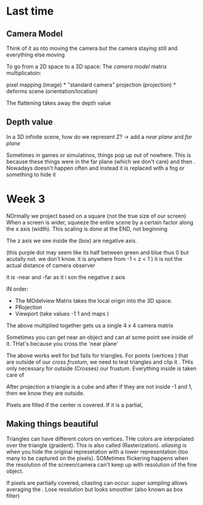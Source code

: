 # Last time 

## Camera Model

Think of it as nto moving the camera but the camera staying still and everything else moving

To go from a 2D space to a 3D space:
The *camera model* matrix multiplicatoin:

pixel mapping (image) *  "standard camera" projection (projection) *  deforms scene (orientation/location)

The flattening takes away the depth value

## Depth value
In a 3D infinite scene, how do we represent Z? -> add a *near plane* and *far plane*

Sometimes in games or simulatinos, things pop up out of nowhere. This is because these things were in the far plane (which we don't care) and then . Nowadays doesn't happen often and instead it is replaced with a fog or something to hide it

# Week 3
NOrmally we project based on a square (not the true size of our screen) When a screen is wider, squeeze the entire scene by a certain factor along the x axis (width). This scaling is done at the END, not beginning

The z axis we see inside the (box) are negative axis.

(this purple dot may seem like its half between green and blue thus 0 but acutally not. we don't know. it is anywhere from -1 < z < 1 ) it is not the actual distance of camera observer

it is -near and -far as it i son the negative z axis

IN order:
- The MOdelview Matrix takes the local origin into the 3D space. 
- PRojection
- Viewport (take values -1 1 and maps )

The above multiplied together gets us a single 4 x 4 camera matrix

Sometimes you can get near an object and can at some point see inside of it. THat's because you cross the 'near plane'



The above works well for but fails for triangles. For points (vertices ) that are outside of our *cross frustum*, we need to test triangles and clip it . THis only necessary for outside (Crosses) our frustum. Everything inside is taken care of

After projection a triangle is a cube and after if they are not inside -1 and 1, then we know they are outside. 

Pixels are filled if the center is covered. If it is a partial, 

## Making things beautiful
Triangles can have different colors on vertices. THe colors are interpolated over the triangle (graident). This is also called (Rasterization). *aliasing* is when you hide the original represetation with a lower representation (too many to be captured on the pixels). SOMetimes flickering happens when the resolution of the screen/camera can't keep up with resolution of the fine object.

If pixels are partially covered, cliasitng can occur. *super sampling* allows averaging the  . Lose resolution but looks smoother (also known as box filter)